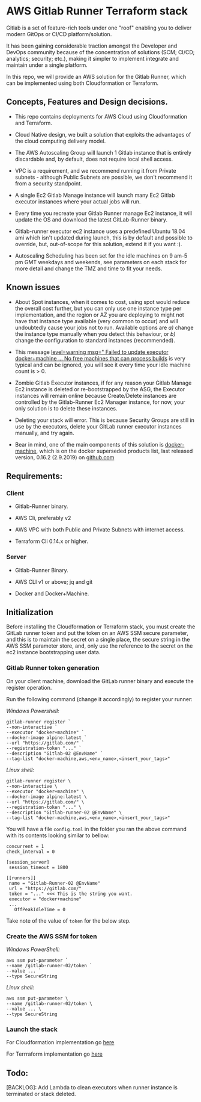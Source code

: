 # AWS Gitlab Runner Terraform stack

Gitlab is a set of feature-rich tools under one "roof" enabling you to deliver modern GitOps or CI/CD platform/solution.

It has been gaining considerable traction amongst the Developer and DevOps community because 
of the concentration of solutions (SCM; CI/CD; analytics; security; etc.), making it simpler to implement integrate and maintain under a single platform.

In this repo, we will provide an AWS solution for the Gitlab Runner, which can be implemented using both Cloudformation or Terraform.

## Concepts, Features and Design decisions.

* This repo contains deployments for AWS Cloud using Cloudformation and Terraform.

* Cloud Native design, we built a solution that exploits the advantages of the cloud computing delivery model.

* The AWS Autoscaling Group will launch 1 Gitlab instance that is entirely discardable and, by default, does not require local shell access.

* VPC is a requirement, and we recommend running it from Private subnets - although Public Subnets are possible, we don't recommend it from a security standpoint.

* A single Ec2 Gitlab Manage instance will launch many Ec2 Gitlab executor instances where your actual jobs will run.

* Every time you recreate your Gitlab Runner manage Ec2 instance, it will update the OS and download the latest GitLab-Runner binary.

* Gitlab-runner executor ec2 instance uses a predefined Ubuntu 18.04 ami which isn't updated during launch, this is by default and possible to override, but, out-of-scope for this solution, extend it if you want :).

* Autoscaling Scheduling has been set for the idle machines on 9 am-5 pm GMT weekdays and weekends, see parameters on each stack for more detail and change the TMZ and time to fit your needs.

## Known issues

* About Spot instances, when it comes to cost, using spot would reduce the overall cost further, but you can only use one instance type per implementation, and the region or AZ you are deploying to might not have that instance type available (very common to occur) and will undoubtedly cause your jobs not to run. Available options are *a)* change the instance type manually when you detect this behaviour, or *b)* change the configuration to standard instances (recommended).

* This message [level=warning msg=" Failed to update executor docker+machine ... No free machines that can process builds](https://gitlab.com/gitlab-org/gitlab-runner/-/issues/2251) is very typical and can be ignored, you will see it every time your idle machine count is > 0.

* Zombie Gitlab Executor instances, if for any reason your Gitlab Manage Ec2 instance is deleted or re-bootstrapped by the ASG, the Executor instances will remain online because Create/Delete instances are controlled by the Gitlab-Runner Ec2 Manager instance, for now, your only solution is to delete these instances.

* Deleting your stack will error. This is because Security Groups are still in use by the executors, delete your GitLab runner executor instances manually, and try again.

* Bear in mind, one of the main components of this solution is [docker-machine](https://docs.docker.com/machine/), which is on the docker superseded products list, last released version, 0.16.2 (2.9.2019) on [github.com](https://github.com/docker/machine)

## Requirements:

### Client

* Gitlab-Runner binary.

* AWS Cli, preferably v2

* AWS VPC with both Public and Private Subnets with internet access.

* Terraform Cli 0.14.x or higher.

### Server

* Gitlab-Runner Binary.

* AWS CLI v1 or above; jq and git

* Docker and Docker+Machine.

## Initialization

Before installing the Cloudformation or Terraform stack, you must create the GitLab runner token and put the token on an AWS SSM secure parameter, and this is to maintain the secret on a single place, the secure string in the AWS SSM parameter store, and, only use the reference to the secret on the ec2 instance bootstrapping user data.

### Gitlab Runner token generation

On your client machine, download the GitLab runner binary and execute the register operation.

Run the following command (change it accordingly) to register your runner:

*Windows Powershell:*
```
gitlab-runner register `
--non-interactive `
--executor "docker+machine" `
--docker-image alpine:latest `
--url "https://gitlab.com/" `
--registration-token "..." `
--description "Gitlab-02 @EnvName" `
--tag-list "docker-machine,aws,<env_name>,<insert_your_tags>"
```

*Linux shell:*
```
gitlab-runner register \
--non-interactive \
--executor "docker+machine" \
--docker-image alpine:latest \
--url "https://gitlab.com/" \
--registration-token "..." \
--description "Gitlab-runner-02 @EnvName" \
--tag-list "docker-machine,aws,<env_name>,<insert_your_tags>"
```
 You will have a file `config.toml` in the folder you ran the above command with its contents looking similar to bellow:
 ```
 concurrent = 1
check_interval = 0

[session_server]
  session_timeout = 1800

[[runners]]
  name = "Gitlab-Runner-02 @EnvName"
  url = "https://gitlab.com/"
  token = "..." <<< This is the string you want.
  executor = "docker+machine"
  ...
    OffPeakIdleTime = 0
```
Take note of the value of `token` for the below step.
### Create the AWS SSM for token

*Windows PowerShell:*
```
aws ssm put-parameter `
--name /gitlab-runner-02/token `
--value ... `
--type SecureString
```

*Linux shell:*
```
aws ssm put-parameter \
--name /gitlab-runner-02/token \
--value ... \ 
--type SecureString
```

### Launch the stack

For Cloudformation implementation go [here]()

For Terrraform implementation go [here]()

## Todo:

[BACKLOG]: Add Lambda to clean executors when runner instance is terminated or stack deleted.

